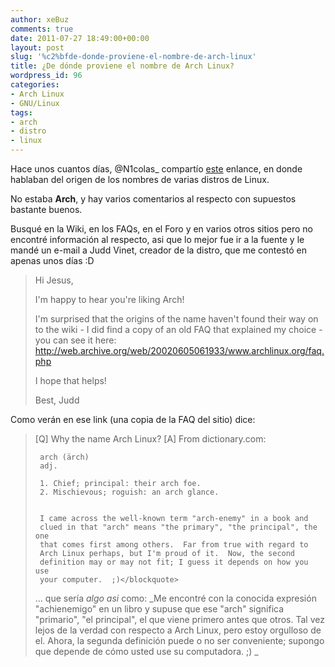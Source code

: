 ```yaml
---
author: xeBuz
comments: true
date: 2011-07-27 18:49:00+00:00
layout: post
slug: '%c2%bfde-donde-proviene-el-nombre-de-arch-linux'
title: ¿De dónde proviene el nombre de Arch Linux?
wordpress_id: 96
categories:
- Arch Linux
- GNU/Linux
tags:
- arch
- distro
- linux
---
```


Hace unos cuantos días, @N1colas_ compartío [este](http://usemoslinux.blogspot.com/2011/07/de-donde-provienen-los-nombres-de-las.html) enlance, en donde hablaban del origen de los nombres de varias distros de Linux.

No estaba **Arch**, y hay varios comentarios al respecto con supuestos bastante buenos. 

Busqué en la Wiki, en los FAQs, en el Foro y en varios otros sitios pero no encontré información al respecto, asi que lo mejor fue ir a la fuente y le mandé un e-mail a Judd Vinet, creador de la distro, que me contestó en apenas unos días :D




<blockquote>Hi Jesus,

I'm happy to hear you're liking Arch!

I'm surprised that the origins of the name haven't found their way on to the wiki - I did find a copy of an old FAQ that explained my choice - you can see it here:  http://web.archive.org/web/20020605061933/www.archlinux.org/faq.php

I hope that helps!

Best,
Judd</blockquote>



Como verán en ese link (una copia de la FAQ del sitio) dice:


<blockquote>[Q]  Why the name Arch Linux?
[A]  From dictionary.com:

     arch (ärch)
     adj.

     1. Chief; principal: their arch foe.
     2. Mischievous; roguish: an arch glance.


     I came across the well-known term "arch-enemy" in a book and
     clued in that "arch" means "the primary", "the principal", the one
     that comes first among others.  Far from true with regard to
     Arch Linux perhaps, but I'm proud of it.  Now, the second
     definition may or may not fit; I guess it depends on how you use
     your computer.  ;)</blockquote>



... que sería _algo asi_ como: 
_Me encontré con la conocida expresión "achienemigo" en un libro y supuse que ese "arch" significa "primario", "el principal", el que viene primero antes que otros.
Tal vez lejos de la verdad con respecto a Arch Linux, pero estoy orgulloso de el. Ahora, la segunda definición puede o no ser conveniente; supongo que depende de cómo usted use su computadora. ;) _

